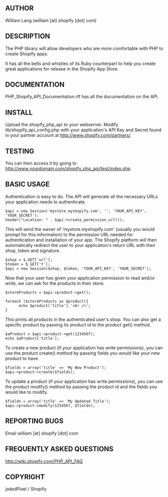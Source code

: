 ## AUTHOR
William Lang (william [at] shopify [dot] com)

## DESCRIPTION

The PHP library will allow developers who are more comfortable with PHP to create Shopify apps.

It has all the bells and whistles of its Ruby counterpart to help you create great applications for release in the Shopify App Store.

## DOCUMENTATION

PHP_Shopify_API_Documentation.rtf has all the documentation on the API.

## INSTALL

Upload the shopify_php_api to your webserver. Modify lib/shopify_api_config.php with your application's API Key and Secret found in your partner account at http://www.shopify.com/partners/

## TESTING

You can then access it by going to http://www.yourdomain.com/shopify_php_api/test/index.php

## BASIC USAGE

Authentication is easy to do. The API will generate all the necessary URLs your application needs to authenticate.

    $api = new Session('mystore.myshopify.com', '', 'YOUR_API_KEY', 'YOUR_SECRET');
    header("Location: " . $api->create_permission_url());

This will send the owner of 'mystore.myshopify.com' (usually you would prompt for this information) to the permission URL needed for authentication and installation of your app. The Shopify platform will then automatically redirect the user to your application's return URL with their shop, token and signature.

    $shop = $_GET['url'];
    $token = $_GET['t'];
    $api = new Session($shop, $token, 'YOUR_API_KEY', 'YOUR_SECRET');

Now that your user has given your application permission to read and/or write, we can ask for the products in their store:

    $storeProducts = $api->product->get();

    foreach ($storeProducts as $product){
          echo $product['title'].'<br />';
    }

This prints all products in the authenticated user's shop. You can also get a specific product by passing its product id to the product get() method.

    $aProduct = $api->product->get(1234567);
    echo $aProduct['title'];

To create a new product (if your application has write permissions), you can use the product create() method by passing fields you would like your new product to have.

    $fields = array('title' => 'My New Product');
    $api->product->create($fields);

To update a product (if your application has write permissions), you can use the product modify() method by passing the product id and the fields you would like to modify.

    $fields = array('title' => 'My Updated Title');
    $api->product->modify(1234567, $fields);
    
## REPORTING BUGS
Email william [at] shopify [dot] com

## FREQUENTLY ASKED QUESTIONS
http://wiki.shopify.com/PHP_API_FAQ

## COPYRIGHT
jadedPixel / Shopify